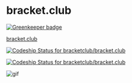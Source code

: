 # bracket.club

[![Greenkeeper badge](https://badges.greenkeeper.io/bracketclub/bracket.club.svg)](https://greenkeeper.io/)

[bracket.club](https://bracket.club)

[ ![Codeship Status for bracketclub/bracket.club](https://app.codeship.com/projects/6f6c0d20-2173-0135-7ec8-6e79166b93f4/status?branch=master)](https://app.codeship.com/projects/221362)

[ ![Codeship Status for bracketclub/bracket.club](https://app.codeship.com/projects/6f6c0d20-2173-0135-7ec8-6e79166b93f4/status?branch=development)](https://app.codeship.com/projects/221362)

![gif](https://cldup.com/cn6bO2r3US.gif)
